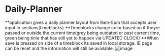 # Daily-Planner

**application gives a daily planner layout from 9am-5pm that accepts user input in sections(timeblocks)
**Timeblocks change color based on if theyre passed or outside the current time(grey being outdated or past current time, green being time that has still yet to happen via UPDATED CLOCK)
**When save is pressed on side of a timeblock its saved in local storage. IE page can be reset and the information will still be available.
![image](https://user-images.githubusercontent.com/75865873/162377208-25a443a5-f772-4788-b13d-3c2fd82da548.png)
